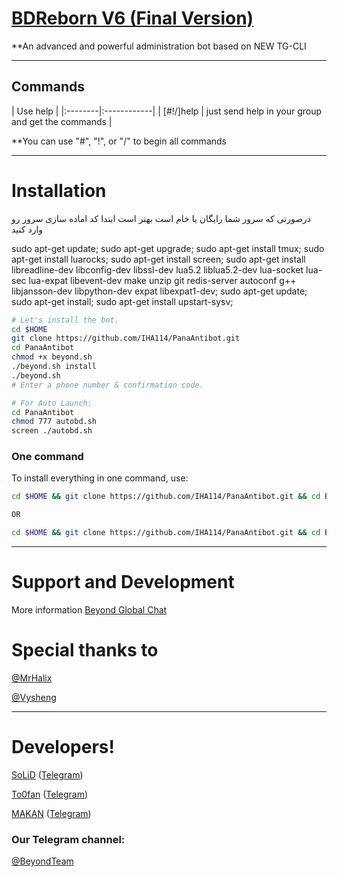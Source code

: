 # [BDReborn V6 (Final Version)](https://telegram.me/BDReborn)

**An advanced and powerful administration bot based on NEW TG-CLI


* * *

## Commands

| Use help |
|:--------|:------------|
| [#!/]help | just send help in your group and get the commands |

**You can use "#", "!", or "/" to begin all commands

* * *

# Installation


درصورتی که سرور شما رایگان یا خام است بهتر است ابتدا کد اماده سازی سرور رو وارد کنید 
 
 sudo apt-get update; sudo apt-get upgrade; sudo apt-get install tmux; sudo apt-get install luarocks; sudo apt-get install screen; sudo apt-get install libreadline-dev libconfig-dev libssl-dev lua5.2 liblua5.2-dev lua-socket lua-sec lua-expat libevent-dev make unzip git redis-server autoconf g++ libjansson-dev libpython-dev expat libexpat1-dev; sudo apt-get update; sudo apt-get install; sudo apt-get install upstart-sysv;
 
 

```sh
# Let's install the bot.
cd $HOME
git clone https://github.com/IHA114/PanaAntibot.git
cd PanaAntibot
chmod +x beyond.sh
./beyond.sh install
./beyond.sh 
# Enter a phone number & confirmation code.

# For Auto Launch:
cd PanaAntibot
chmod 777 autobd.sh
screen ./autobd.sh
```
### One command
To install everything in one command, use:
```sh
cd $HOME && git clone https://github.com/IHA114/PanaAntibot.git && cd BDReborn && chmod +x beyond.sh && ./beyond.sh install && ./beyond.sh

OR

cd $HOME && git clone https://github.com/IHA114/PanaAntibot.git && cd BDReborn && chmod +x beyond.sh && ./beyond.sh install && chmod 777 autobd.sh && screen ./autobd.sh
```

* * *

# Support and Development

More information [Beyond Global Chat](https://telegram.me/joinchat/AAAAAEIDQ8HTjezV4syUSA)

# Special thanks to
[@MrHalix](https://github.com/MrHalix)

[@Vysheng](https://github.com/vysheng)

* * *

# Developers!

[SoLiD](https://github.com/solid021) ([Telegram](https://telegram.me/SoLiD))

[To0fan](https://github.com/To0fan) ([Telegram](https://telegram.me/ToOfan))

[MAKAN](https://github.com/makanj) ([Telegram](https://telegram.me/MAKAN))


### Our Telegram channel:

[@BeyondTeam](https://telegram.me/BeyondTeam)
